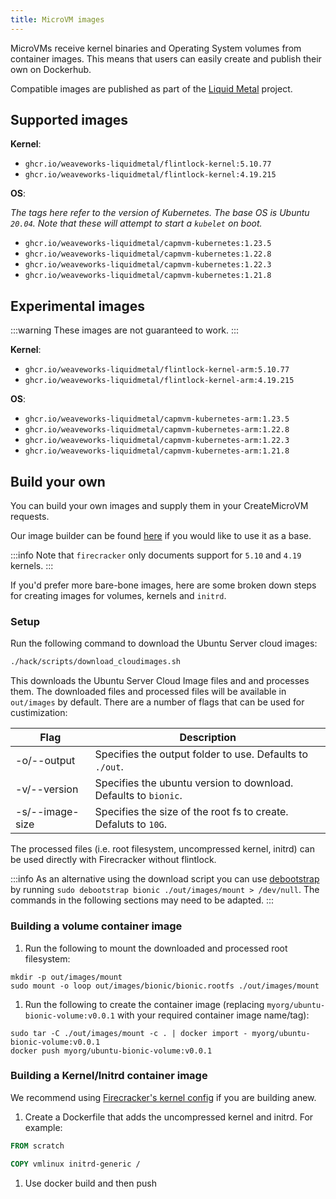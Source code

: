 ```yaml
---
title: MicroVM images
---
```


MicroVMs receive kernel binaries and Operating System volumes from container images.
This means that users can easily create and publish their own on Dockerhub.

Compatible images are published as part of the [Liquid Metal][lm] project.

## Supported images

**Kernel**:
- `ghcr.io/weaveworks-liquidmetal/flintlock-kernel:5.10.77`
- `ghcr.io/weaveworks-liquidmetal/flintlock-kernel:4.19.215`

**OS**:

_The tags here refer to the version of Kubernetes._
_The base OS is Ubuntu `20.04`._
_Note that these will attempt to start a `kubelet` on boot._

- `ghcr.io/weaveworks-liquidmetal/capmvm-kubernetes:1.23.5`
- `ghcr.io/weaveworks-liquidmetal/capmvm-kubernetes:1.22.8`
- `ghcr.io/weaveworks-liquidmetal/capmvm-kubernetes:1.22.3`
- `ghcr.io/weaveworks-liquidmetal/capmvm-kubernetes:1.21.8`

## Experimental images

:::warning
These images are not guaranteed to work.
:::

**Kernel**:
- `ghcr.io/weaveworks-liquidmetal/flintlock-kernel-arm:5.10.77`
- `ghcr.io/weaveworks-liquidmetal/flintlock-kernel-arm:4.19.215`

**OS**:

- `ghcr.io/weaveworks-liquidmetal/capmvm-kubernetes-arm:1.23.5`
- `ghcr.io/weaveworks-liquidmetal/capmvm-kubernetes-arm:1.22.8`
- `ghcr.io/weaveworks-liquidmetal/capmvm-kubernetes-arm:1.22.3`
- `ghcr.io/weaveworks-liquidmetal/capmvm-kubernetes-arm:1.21.8`

## Build your own

You can build your own images and supply them in your CreateMicroVM requests.

Our image builder can be found [here][image-builder] if you would like to use it as a base.

:::info
Note that `firecracker` only documents support for `5.10` and `4.19` kernels.
:::

If you'd prefer more bare-bone images, here are some broken down steps for creating
images for volumes, kernels and `initrd`.

### Setup

Run the following command to download the Ubuntu Server cloud images:

```bash
./hack/scripts/download_cloudimages.sh
```

This downloads the Ubuntu Server Cloud Image files and and processes them.
The downloaded files and processed files will be available in `out/images` by default.
There are a number of flags that can be used for custimization:

| Flag            |  Description                                                     |
| --------------- | ---------------------------------------------------------------- |
| -o/--output     | Specifies the output folder to use. Defaults to `./out`.         |
| -v/--version    | Specifies the ubuntu version to download. Defaults to `bionic`.  |
| -s/--image-size | Specifies the size of the root fs to create. Defaluts to `10G`.  |

The processed files (i.e. root filesystem, uncompressed kernel, initrd) can be used directly with Firecracker without flintlock.

:::info
As an alternative using the download script you can use [debootstrap][db]
by running `sudo debootstrap bionic ./out/images/mount > /dev/null`.
The commands in the following sections may need to be adapted.
:::

### Building a volume container image

1. Run the following to mount the downloaded and processed root filesystem:

  ```shell
  mkdir -p out/images/mount
  sudo mount -o loop out/images/bionic/bionic.rootfs ./out/images/mount
  ```

1. Run the following to create the container image (replacing `myorg/ubuntu-bionic-volume:v0.0.1` with your required container image name/tag):

  ```shell
  sudo tar -C ./out/images/mount -c . | docker import - myorg/ubuntu-bionic-volume:v0.0.1
  docker push myorg/ubuntu-bionic-volume:v0.0.1
  ```

### Building a Kernel/Initrd container image

We recommend using [Firecracker's kernel config][fc] if you are building anew.

1. Create a Dockerfile that adds the uncompressed kernel and initrd. For example:

  ```dockerfile
  FROM scratch

  COPY vmlinux initrd-generic /
  ```

1. Use docker build and then push

[image-builder]: https://github.com/weaveworks-liquidmetal/image-builder
[lm]: https://weaveworks-liquidmetal.github.io/site/
[db]: https://wiki.debian.org/Debootstrap
[fc]: https://github.com/firecracker-microvm/firecracker/tree/main/resources/guest_configs
